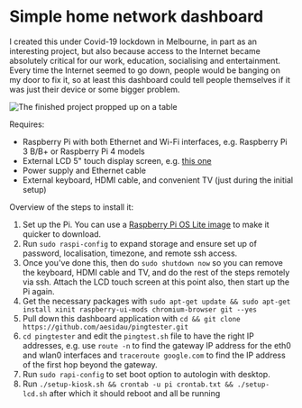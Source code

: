 Simple home network dashboard
=============================

I created this under Covid-19 lockdown in Melbourne, in part as an 
interesting project, but also because access to the Internet became absolutely
critical for our work, education, socialising and entertainment. Every time
the Internet seemed to go down, people would be banging on my door to fix it,
so at least this dashboard could tell people themselves if it was just their
device or some bigger problem.

![The finished project propped up on a table](readmefiles/project_image.jpg)

Requires:
* Raspberry Pi with both Ethernet and Wi-Fi interfaces, e.g. Raspberry Pi 3 B/B+ or Raspberry Pi 4 models
* External LCD 5" touch display screen, e.g. [this one](https://raspberry.piaustralia.com.au/products/little-bird-5-display)
* Power supply and Ethernet cable
* External keyboard, HDMI cable, and convenient TV (just during the initial setup)

Overview of the steps to install it:
1. Set up the Pi. You can use a [Raspberry Pi OS Lite image](https://www.raspberrypi.org/downloads/raspberry-pi-os/) to make it quicker to download.
1. Run `sudo raspi-config` to expand storage and ensure set up of password, localisation, timezone, and remote ssh access. 
1. Once you've done this, then do `sudo shutdown now` so you can remove the keyboard, HDMI cable and TV, and do the rest of the steps remotely via ssh. Attach the LCD touch screen at this point also, then start up the Pi again.
1. Get the necessary packages with `sudo apt-get update && sudo apt-get install xinit raspberry-ui-mods chromium-browser git --yes`
1. Pull down this dashboard application with `cd && git clone https://github.com/aesidau/pingtester.git`
1. `cd pingtester` and edit the `pingtest.sh` file to have the right IP addresses, e.g. use `route -n` to find the gateway IP address for the eth0 and wlan0 interfaces and `traceroute google.com` to find the IP address of the first hop beyond the gateway.
1. Run `sudo rapi-config` to set boot option to autologin with desktop.
1. Run `./setup-kiosk.sh && crontab -u pi crontab.txt && ./setup-lcd.sh` after which it should reboot and all be running

